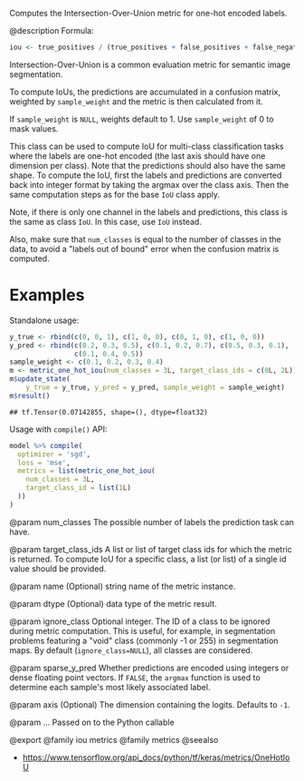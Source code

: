 Computes the Intersection-Over-Union metric for one-hot encoded labels.

@description
Formula:


```r
iou <- true_positives / (true_positives + false_positives + false_negatives)
```
Intersection-Over-Union is a common evaluation metric for semantic image
segmentation.

To compute IoUs, the predictions are accumulated in a confusion matrix,
weighted by `sample_weight` and the metric is then calculated from it.

If `sample_weight` is `NULL`, weights default to 1.
Use `sample_weight` of 0 to mask values.

This class can be used to compute IoU for multi-class classification tasks
where the labels are one-hot encoded (the last axis should have one
dimension per class). Note that the predictions should also have the same
shape. To compute the IoU, first the labels and predictions are converted
back into integer format by taking the argmax over the class axis. Then the
same computation steps as for the base `IoU` class apply.

Note, if there is only one channel in the labels and predictions, this class
is the same as class `IoU`. In this case, use `IoU` instead.

Also, make sure that `num_classes` is equal to the number of classes in the
data, to avoid a "labels out of bound" error when the confusion matrix is
computed.

# Examples
Standalone usage:


```r
y_true <- rbind(c(0, 0, 1), c(1, 0, 0), c(0, 1, 0), c(1, 0, 0))
y_pred <- rbind(c(0.2, 0.3, 0.5), c(0.1, 0.2, 0.7), c(0.5, 0.3, 0.1),
                c(0.1, 0.4, 0.5))
sample_weight <- c(0.1, 0.2, 0.3, 0.4)
m <- metric_one_hot_iou(num_classes = 3L, target_class_ids = c(0L, 2L))
m$update_state(
    y_true = y_true, y_pred = y_pred, sample_weight = sample_weight)
m$result()
```

```
## tf.Tensor(0.07142855, shape=(), dtype=float32)
```

Usage with `compile()` API:


```r
model %>% compile(
  optimizer = 'sgd',
  loss = 'mse',
  metrics = list(metric_one_hot_iou(
    num_classes = 3L,
    target_class_id = list(1L)
  ))
)
```

@param num_classes
The possible number of labels the prediction task can have.

@param target_class_ids
A list or list of target class ids for which the
metric is returned. To compute IoU for a specific class, a list
(or list) of a single id value should be provided.

@param name
(Optional) string name of the metric instance.

@param dtype
(Optional) data type of the metric result.

@param ignore_class
Optional integer. The ID of a class to be ignored during
metric computation. This is useful, for example, in segmentation
problems featuring a "void" class (commonly -1 or 255) in
segmentation maps. By default (`ignore_class=NULL`), all classes are
considered.

@param sparse_y_pred
Whether predictions are encoded using integers or
dense floating point vectors. If `FALSE`, the `argmax` function
is used to determine each sample's most likely associated label.

@param axis
(Optional) The dimension containing the logits. Defaults to `-1`.

@param ...
Passed on to the Python callable

@export
@family iou metrics
@family metrics
@seealso
+ <https://www.tensorflow.org/api_docs/python/tf/keras/metrics/OneHotIoU>

